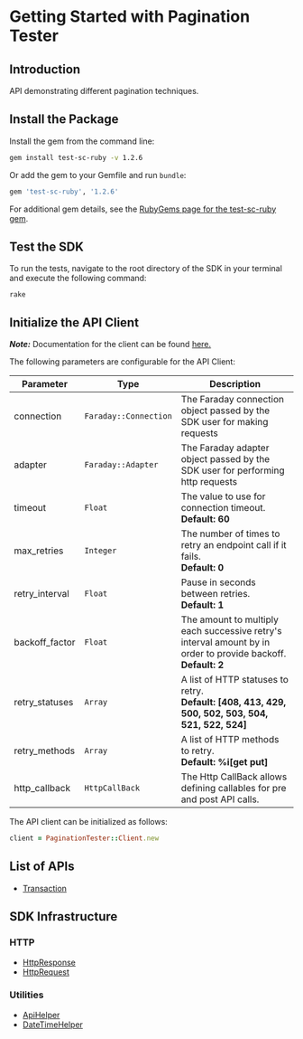 
# Getting Started with Pagination Tester

## Introduction

API demonstrating different pagination techniques.

## Install the Package

Install the gem from the command line:

```bash
gem install test-sc-ruby -v 1.2.6
```

Or add the gem to your Gemfile and run `bundle`:

```ruby
gem 'test-sc-ruby', '1.2.6'
```

For additional gem details, see the [RubyGems page for the test-sc-ruby gem](https://rubygems.org/gems/test-sc-ruby/versions/1.2.6).

## Test the SDK

To run the tests, navigate to the root directory of the SDK in your terminal and execute the following command:

```
rake
```

## Initialize the API Client

**_Note:_** Documentation for the client can be found [here.](https://www.github.com/tahaali2000/test-qaaa-ruby-sdk/tree/1.2.6/doc/client.md)

The following parameters are configurable for the API Client:

| Parameter | Type | Description |
|  --- | --- | --- |
| connection | `Faraday::Connection` | The Faraday connection object passed by the SDK user for making requests |
| adapter | `Faraday::Adapter` | The Faraday adapter object passed by the SDK user for performing http requests |
| timeout | `Float` | The value to use for connection timeout. <br> **Default: 60** |
| max_retries | `Integer` | The number of times to retry an endpoint call if it fails. <br> **Default: 0** |
| retry_interval | `Float` | Pause in seconds between retries. <br> **Default: 1** |
| backoff_factor | `Float` | The amount to multiply each successive retry's interval amount by in order to provide backoff. <br> **Default: 2** |
| retry_statuses | `Array` | A list of HTTP statuses to retry. <br> **Default: [408, 413, 429, 500, 502, 503, 504, 521, 522, 524]** |
| retry_methods | `Array` | A list of HTTP methods to retry. <br> **Default: %i[get put]** |
| http_callback | `HttpCallBack` | The Http CallBack allows defining callables for pre and post API calls. |

The API client can be initialized as follows:

```ruby
client = PaginationTester::Client.new
```

## List of APIs

* [Transaction](https://www.github.com/tahaali2000/test-qaaa-ruby-sdk/tree/1.2.6/doc/controllers/transaction.md)

## SDK Infrastructure

### HTTP

* [HttpResponse](https://www.github.com/tahaali2000/test-qaaa-ruby-sdk/tree/1.2.6/doc/http-response.md)
* [HttpRequest](https://www.github.com/tahaali2000/test-qaaa-ruby-sdk/tree/1.2.6/doc/http-request.md)

### Utilities

* [ApiHelper](https://www.github.com/tahaali2000/test-qaaa-ruby-sdk/tree/1.2.6/doc/api-helper.md)
* [DateTimeHelper](https://www.github.com/tahaali2000/test-qaaa-ruby-sdk/tree/1.2.6/doc/date-time-helper.md)

